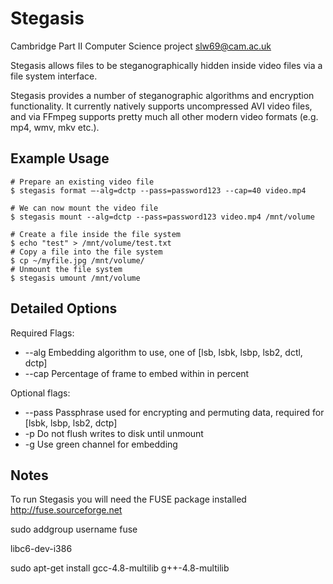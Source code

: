 Stegasis
========
Cambridge Part II Computer Science project <slw69@cam.ac.uk>

Stegasis allows files to be steganographically hidden inside video files via a file system interface.

Stegasis provides a number of steganographic algorithms and encryption functionality. It currently natively supports uncompressed AVI video files, and via FFmpeg supports pretty much all other modern video formats (e.g. mp4, wmv, mkv etc.).

Example Usage
------
    # Prepare an existing video file
    $ stegasis format –-alg=dctp --pass=password123 --cap=40 video.mp4
     
    # We can now mount the video file
    $ stegasis mount --alg=dctp --pass=password123 video.mp4 /mnt/volume
 
    # Create a file inside the file system
    $ echo "test" > /mnt/volume/test.txt
    # Copy a file into the file system
    $ cp ~/myfile.jpg /mnt/volume/
    # Unmount the file system
    $ stegasis umount /mnt/volume

Detailed Options
-----------------
Required Flags:
* --alg  Embedding algorithm to use, one of [lsb, lsbk, lsbp, lsb2, dctl, dctp]
* --cap  Percentage of frame to embed within in percent

Optional flags:
* --pass  Passphrase used for encrypting and permuting data, required for [lsbk, lsbp, lsb2, dctp]
* -p  Do not flush writes to disk until unmount
* -g  Use green channel for embedding

Notes
------

To run Stegasis you will need the FUSE package installed <http://fuse.sourceforge.net>

sudo addgroup username fuse

libc6-dev-i386

sudo apt-get install gcc-4.8-multilib g++-4.8-multilib
